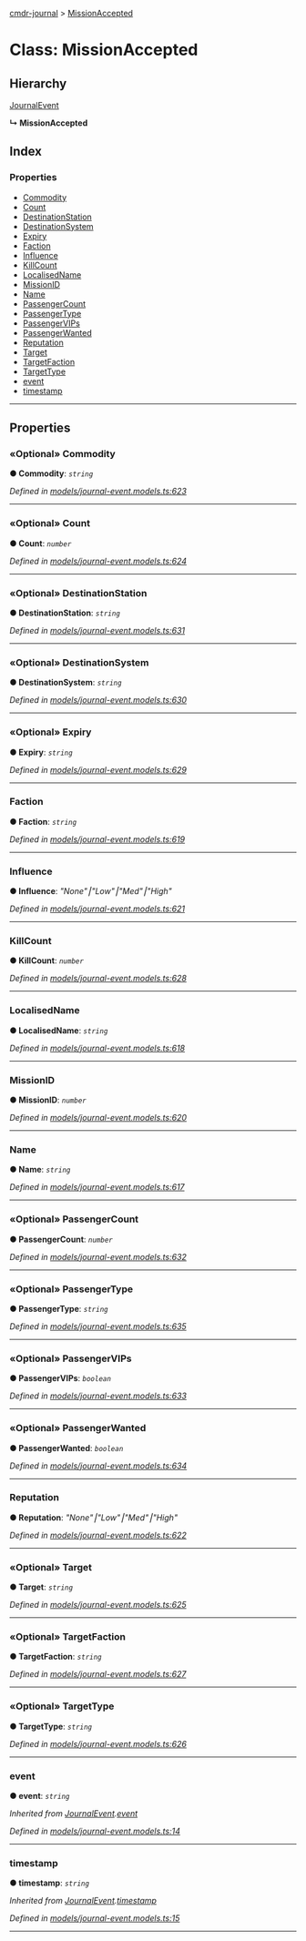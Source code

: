 [cmdr-journal](../README.md) > [MissionAccepted](../classes/missionaccepted.md)



# Class: MissionAccepted

## Hierarchy


 [JournalEvent](journalevent.md)

**↳ MissionAccepted**







## Index

### Properties

* [Commodity](missionaccepted.md#commodity)
* [Count](missionaccepted.md#count)
* [DestinationStation](missionaccepted.md#destinationstation)
* [DestinationSystem](missionaccepted.md#destinationsystem)
* [Expiry](missionaccepted.md#expiry)
* [Faction](missionaccepted.md#faction)
* [Influence](missionaccepted.md#influence)
* [KillCount](missionaccepted.md#killcount)
* [LocalisedName](missionaccepted.md#localisedname)
* [MissionID](missionaccepted.md#missionid)
* [Name](missionaccepted.md#name)
* [PassengerCount](missionaccepted.md#passengercount)
* [PassengerType](missionaccepted.md#passengertype)
* [PassengerVIPs](missionaccepted.md#passengervips)
* [PassengerWanted](missionaccepted.md#passengerwanted)
* [Reputation](missionaccepted.md#reputation)
* [Target](missionaccepted.md#target)
* [TargetFaction](missionaccepted.md#targetfaction)
* [TargetType](missionaccepted.md#targettype)
* [event](missionaccepted.md#event)
* [timestamp](missionaccepted.md#timestamp)



---
## Properties
<a id="commodity"></a>

### «Optional» Commodity

**●  Commodity**:  *`string`* 

*Defined in [models/journal-event.models.ts:623](https://github.com/chrisbruford/cmdr-journal/blob/0588b1f/src/models/journal-event.models.ts#L623)*





___

<a id="count"></a>

### «Optional» Count

**●  Count**:  *`number`* 

*Defined in [models/journal-event.models.ts:624](https://github.com/chrisbruford/cmdr-journal/blob/0588b1f/src/models/journal-event.models.ts#L624)*





___

<a id="destinationstation"></a>

### «Optional» DestinationStation

**●  DestinationStation**:  *`string`* 

*Defined in [models/journal-event.models.ts:631](https://github.com/chrisbruford/cmdr-journal/blob/0588b1f/src/models/journal-event.models.ts#L631)*





___

<a id="destinationsystem"></a>

### «Optional» DestinationSystem

**●  DestinationSystem**:  *`string`* 

*Defined in [models/journal-event.models.ts:630](https://github.com/chrisbruford/cmdr-journal/blob/0588b1f/src/models/journal-event.models.ts#L630)*





___

<a id="expiry"></a>

### «Optional» Expiry

**●  Expiry**:  *`string`* 

*Defined in [models/journal-event.models.ts:629](https://github.com/chrisbruford/cmdr-journal/blob/0588b1f/src/models/journal-event.models.ts#L629)*





___

<a id="faction"></a>

###  Faction

**●  Faction**:  *`string`* 

*Defined in [models/journal-event.models.ts:619](https://github.com/chrisbruford/cmdr-journal/blob/0588b1f/src/models/journal-event.models.ts#L619)*





___

<a id="influence"></a>

###  Influence

**●  Influence**:  *"None"⎮"Low"⎮"Med"⎮"High"* 

*Defined in [models/journal-event.models.ts:621](https://github.com/chrisbruford/cmdr-journal/blob/0588b1f/src/models/journal-event.models.ts#L621)*





___

<a id="killcount"></a>

###  KillCount

**●  KillCount**:  *`number`* 

*Defined in [models/journal-event.models.ts:628](https://github.com/chrisbruford/cmdr-journal/blob/0588b1f/src/models/journal-event.models.ts#L628)*





___

<a id="localisedname"></a>

###  LocalisedName

**●  LocalisedName**:  *`string`* 

*Defined in [models/journal-event.models.ts:618](https://github.com/chrisbruford/cmdr-journal/blob/0588b1f/src/models/journal-event.models.ts#L618)*





___

<a id="missionid"></a>

###  MissionID

**●  MissionID**:  *`number`* 

*Defined in [models/journal-event.models.ts:620](https://github.com/chrisbruford/cmdr-journal/blob/0588b1f/src/models/journal-event.models.ts#L620)*





___

<a id="name"></a>

###  Name

**●  Name**:  *`string`* 

*Defined in [models/journal-event.models.ts:617](https://github.com/chrisbruford/cmdr-journal/blob/0588b1f/src/models/journal-event.models.ts#L617)*





___

<a id="passengercount"></a>

### «Optional» PassengerCount

**●  PassengerCount**:  *`number`* 

*Defined in [models/journal-event.models.ts:632](https://github.com/chrisbruford/cmdr-journal/blob/0588b1f/src/models/journal-event.models.ts#L632)*





___

<a id="passengertype"></a>

### «Optional» PassengerType

**●  PassengerType**:  *`string`* 

*Defined in [models/journal-event.models.ts:635](https://github.com/chrisbruford/cmdr-journal/blob/0588b1f/src/models/journal-event.models.ts#L635)*





___

<a id="passengervips"></a>

### «Optional» PassengerVIPs

**●  PassengerVIPs**:  *`boolean`* 

*Defined in [models/journal-event.models.ts:633](https://github.com/chrisbruford/cmdr-journal/blob/0588b1f/src/models/journal-event.models.ts#L633)*





___

<a id="passengerwanted"></a>

### «Optional» PassengerWanted

**●  PassengerWanted**:  *`boolean`* 

*Defined in [models/journal-event.models.ts:634](https://github.com/chrisbruford/cmdr-journal/blob/0588b1f/src/models/journal-event.models.ts#L634)*





___

<a id="reputation"></a>

###  Reputation

**●  Reputation**:  *"None"⎮"Low"⎮"Med"⎮"High"* 

*Defined in [models/journal-event.models.ts:622](https://github.com/chrisbruford/cmdr-journal/blob/0588b1f/src/models/journal-event.models.ts#L622)*





___

<a id="target"></a>

### «Optional» Target

**●  Target**:  *`string`* 

*Defined in [models/journal-event.models.ts:625](https://github.com/chrisbruford/cmdr-journal/blob/0588b1f/src/models/journal-event.models.ts#L625)*





___

<a id="targetfaction"></a>

### «Optional» TargetFaction

**●  TargetFaction**:  *`string`* 

*Defined in [models/journal-event.models.ts:627](https://github.com/chrisbruford/cmdr-journal/blob/0588b1f/src/models/journal-event.models.ts#L627)*





___

<a id="targettype"></a>

### «Optional» TargetType

**●  TargetType**:  *`string`* 

*Defined in [models/journal-event.models.ts:626](https://github.com/chrisbruford/cmdr-journal/blob/0588b1f/src/models/journal-event.models.ts#L626)*





___

<a id="event"></a>

###  event

**●  event**:  *`string`* 

*Inherited from [JournalEvent](journalevent.md).[event](journalevent.md#event)*

*Defined in [models/journal-event.models.ts:14](https://github.com/chrisbruford/cmdr-journal/blob/0588b1f/src/models/journal-event.models.ts#L14)*





___

<a id="timestamp"></a>

###  timestamp

**●  timestamp**:  *`string`* 

*Inherited from [JournalEvent](journalevent.md).[timestamp](journalevent.md#timestamp)*

*Defined in [models/journal-event.models.ts:15](https://github.com/chrisbruford/cmdr-journal/blob/0588b1f/src/models/journal-event.models.ts#L15)*





___


